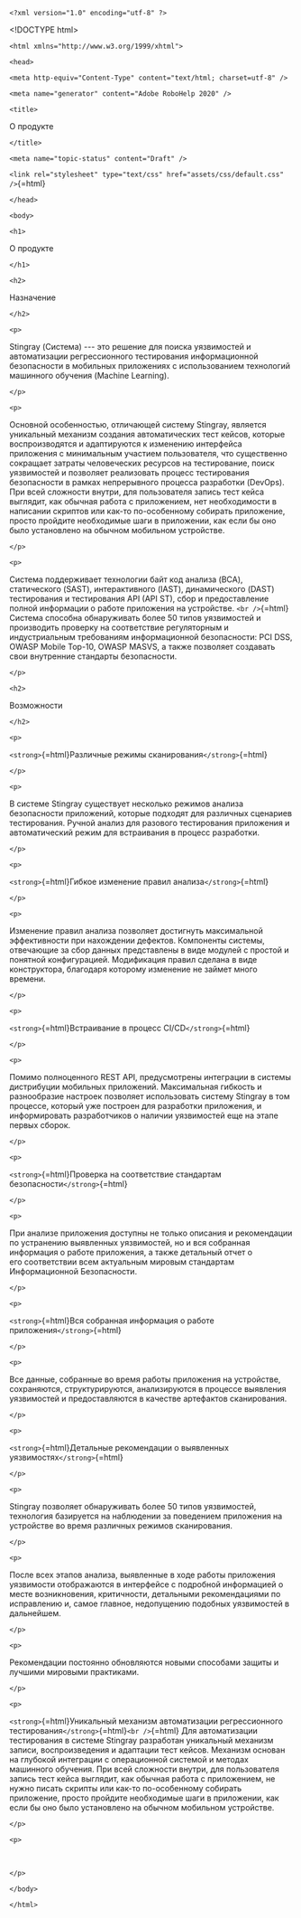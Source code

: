 ```{=html}
<?xml version="1.0" encoding="utf-8" ?>
```
\<!DOCTYPE html>
```{=html}
<html xmlns="http://www.w3.org/1999/xhtml">
```
```{=html}
<head>
```
```{=html}
<meta http-equiv="Content-Type" content="text/html; charset=utf-8" />
```
```{=html}
<meta name="generator" content="Adobe RoboHelp 2020" />
```
```{=html}
<title>
```
О продукте
```{=html}
</title>
```
```{=html}
<meta name="topic-status" content="Draft" />
```
`<link rel="stylesheet" type="text/css" href="assets/css/default.css" />`{=html}
```{=html}
</head>
```
```{=html}
<body>
```
```{=html}
<h1>
```
О продукте
```{=html}
</h1>
```
```{=html}
<h2>
```
Назначение
```{=html}
</h2>
```
```{=html}
<p>
```
Stingray (Система) --- это решение для поиска уязвимостей и
автоматизации регрессионного тестирования информационной безопасности в
мобильных приложениях с использованием технологий машинного обучения
(Machine Learning).
```{=html}
</p>
```
```{=html}
<p>
```
Основной особенностью, отличающей систему Stingray, является уникальный
механизм создания автоматических тест кейсов, которые воспроизводятся и
адаптируются к изменению интерфейса приложения с минимальным участием
пользователя, что существенно сокращает затраты человеческих ресурсов на
тестирование, поиск уязвимостей и позволяет реализовать процесс
тестирования безопасности в рамках непрерывного процесса разработки
(DevOps). При всей сложности внутри, для пользователя запись тест кейса
выглядит, как обычная работа с приложением, нет необходимости в
написании скриптов или как-то по-особенному собирать приложение, просто
пройдите необходимые шаги в приложении, как если бы оно было установлено
на обычном мобильном устройстве.
```{=html}
</p>
```
```{=html}
<p>
```
Система поддерживает технологии байт код анализа (BCA), статического
(SAST), интерактивного (IAST), динамического (DAST) тестирования и
тестирования API (API ST), сбор и предоставление полной информации о
работе приложения на устройстве. `<br />`{=html} Система способна
обнаруживать более 50 типов уязвимостей и производить проверку на
соответствие регуляторным и индустриальным требованиям информационной
безопасности: PCI DSS, OWASP Mobile Top-10, OWASP MASVS, а также
позволяет создавать свои внутренние стандарты безопасности.
```{=html}
</p>
```
```{=html}
<h2>
```
Возможности
```{=html}
</h2>
```
```{=html}
<p>
```
`<strong>`{=html}Различные режимы сканирования`</strong>`{=html}
```{=html}
</p>
```
```{=html}
<p>
```
В системе Stingray существует несколько режимов анализа безопасности
приложений, которые подходят для различных сценариев тестирования.
Ручной анализ для разового тестирования приложения и автоматический
режим для встраивания в процесс разработки.
```{=html}
</p>
```
```{=html}
<p>
```
`<strong>`{=html}Гибкое изменение правил анализа`</strong>`{=html}
```{=html}
</p>
```
```{=html}
<p>
```
Изменение правил анализа позволяет достигнуть максимальной эффективности
при нахождении дефектов. Компоненты системы, отвечающие за сбор данных
представлены в виде модулей с простой и понятной конфигурацией.
Модификация правил сделана в виде конструктора, благодаря которому
изменение не займет много времени. 
```{=html}
</p>
```
```{=html}
<p>
```
`<strong>`{=html}Встраивание в процесс CI/CD`</strong>`{=html}
```{=html}
</p>
```
```{=html}
<p>
```
Помимо полноценного REST API, предусмотрены интеграции в системы
дистрибуции мобильных приложений. Максимальная гибкость и разнообразие
настроек позволяет использовать систему Stingray в том процессе, который
уже построен для разработки приложения, и информировать разработчиков о
наличии уязвимостей еще на этапе первых сборок.
```{=html}
</p>
```
```{=html}
<p>
```
`<strong>`{=html}Проверка на соответствие стандартам
безопасности`</strong>`{=html}
```{=html}
</p>
```
```{=html}
<p>
```
При анализе приложения доступны не только описания и рекомендации по
устранению выявленных уязвимостей, но и вся собранная информация о
работе приложения, а также детальный отчет о его соответствии всем
актуальным мировым стандартам Информационной Безопасности.
```{=html}
</p>
```
```{=html}
<p>
```
`<strong>`{=html}Вся собранная информация о работе
приложения`</strong>`{=html}
```{=html}
</p>
```
```{=html}
<p>
```
Все данные, собранные во время работы приложения на устройстве,
сохраняются, структурируются, анализируются в процессе выявления
уязвимостей и предоставляются в качестве артефактов сканирования.
```{=html}
</p>
```
```{=html}
<p>
```
`<strong>`{=html}Детальные рекомендации о выявленных
уязвимостях`</strong>`{=html}
```{=html}
</p>
```
```{=html}
<p>
```
Stingray позволяет обнаруживать более 50 типов уязвимостей, технология
базируется на наблюдении за поведением приложения на устройстве во время
различных режимов сканирования.
```{=html}
</p>
```
```{=html}
<p>
```
После всех этапов анализа, выявленные в ходе работы приложения
уязвимости отображаются в интерфейсе с подробной информацией о месте
возникновения, критичности, детальными рекомендациями по исправлению и,
самое главное, недопущению подобных уязвимостей в дальнейшем.
```{=html}
</p>
```
```{=html}
<p>
```
Рекомендации постоянно обновляются новыми способами защиты и лучшими
мировыми практиками.
```{=html}
</p>
```
```{=html}
<p>
```
`<strong>`{=html}Уникальный механизм автоматизации регрессионного
тестирования`</strong>`{=html}`<br />`{=html} Для автоматизации
тестирования в системе Stingray разработан уникальный механизм записи,
воспроизведения и адаптации тест кейсов. Механизм основан на глубокой
интеграции с операционной системой и методах машинного обучения. При
всей сложности внутри, для пользователя запись тест кейса выглядит, как
обычная работа с приложением, не нужно писать скрипты или как-то
по-особенному собирать приложение, просто пройдите необходимые шаги в
приложении, как если бы оно было установлено на обычном мобильном
устройстве.
```{=html}
</p>
```
```{=html}
<p>
```
 
```{=html}
</p>
```
```{=html}
</body>
```
```{=html}
</html>
```
